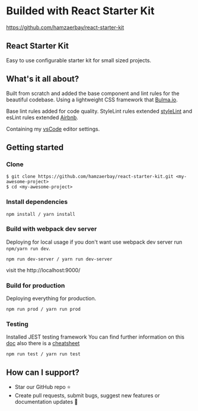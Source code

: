 # Builded with React Starter Kit
https://github.com/hamzaerbay/react-starter-kit

## React Starter Kit
Easy to use configurable starter kit for small sized projects.

## What's it all about?
Built from scratch and added the base component and lint rules for the beautiful codebase. Using a lightweight CSS framework that [Bulma.io](https://github.com/jgthms/bulma).

Base lint rules added for code quality. StyleLint rules extended [styleLint](https://stylelint.io/) and esLint rules extended [Airbnb](https://github.com/airbnb/javascript).

Containing my [vsCode](https://code.visualstudio.com/) editor settings.

## Getting started

### Clone
```
$ git clone https://github.com/hamzaerbay/react-starter-kit.git <my-awesome-project>
$ cd <my-awesome-project>
```

### Install dependencies
```
npm install / yarn install
```
### Build with webpack dev server
Deploying for local usage if you don't want use webpack dev server run `npm/yarn run dev`.
```
npm run dev-server / yarn run dev-server
```
visit the http://localhost:9000/
### Build for production
Deploying everything for production.
```
npm run prod / yarn run prod 
```
### Testing
Installed JEST testing framework
You can find further information on this [doc](https://facebook.github.io/jest/) also there is a [cheatsheet](https://github.com/sapegin/jest-cheat-sheet)
```
npm run test / yarn run test
```
## How can I support?
- Star our GitHub repo ⭐️
- Create pull requests, submit bugs, suggest new features or documentation updates 🔧
